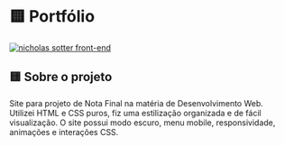 <h1>🟨 Portfólio</h1>

<a href="https://devsotter.github.io/portfolio-nicholas/">
<img src="img/prtsite.png" alt="nicholas sotter front-end">
</a>

<h2>🟨 Sobre o projeto </h2>

<p>Site para projeto de Nota Final na matéria de Desenvolvimento Web.<br>
Utilizei HTML e CSS puros, fiz uma estilização organizada e de fácil visualização.
O site possui modo escuro, menu mobile, responsividade, animações e interações CSS.
</p>
